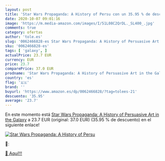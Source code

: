 ```yaml
---
layout: post
title: 'Star Wars Propaganda: A History of Persu con un 35.95 % de descuento'
date: 2020-10-07 09:01:16
image: 'https://m.media-amazon.com/images/I/51L08C2QrDL._SL400_.jpg'
comments: true
category: ofertas
author: 'tole.es'
slug: '0062466828-es Star Wars Propaganda: A History of Persuasive Art in the...'
sku: '0062466828-es'
tags: [ 'galaxy', ]
actualPrice: 23.7 EUR
currency: EUR
price: 23.7
comparePrice: 37.0 EUR
prodname: 'Star Wars Propaganda: A History of Persuasive Art in the Galaxy'
country: 'es'
flag: '🇪🇸'
brand: ''
buyurl: 'https://www.amazon.es/dp/0062466828/?tag=tolees-21'
descuento: '35.95'
average: '23.7'
---
```


En este momento está [Star Wars Propaganda: A History of Persuasive Art in the Galaxy](https://www.amazon.es/dp/0062466828/?tag=tolees-21) a 23.7 EUR (original: 37.0 EUR) (35.95 %  de descuento) en el siguiente enlace!

[![Star Wars Propaganda: A History of Persu](https://m.media-amazon.com/images/I/51L08C2QrDL._SL400_.jpg)](https://www.amazon.es/dp/0062466828/?tag=tolees-21)

🔎:


[🛒 Aquí!!!](https://www.amazon.es/dp/0062466828/?tag=tolees-21)
